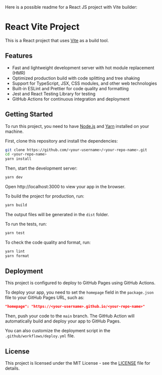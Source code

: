Here is a possible readme for a React JS project with Vite builder:

# React Vite Project

This is a React project that uses [Vite](https://vitejs.dev/) as a build tool.

## Features

- Fast and lightweight development server with hot module replacement (HMR)
- Optimized production build with code splitting and tree shaking
- Support for TypeScript, JSX, CSS modules, and other web technologies
- Built-in ESLint and Prettier for code quality and formatting
- Jest and React Testing Library for testing
- GitHub Actions for continuous integration and deployment

## Getting Started

To run this project, you need to have [Node.js](https://nodejs.org/) and [Yarn](https://yarnpkg.com/) installed on your machine.

First, clone this repository and install the dependencies:

```bash
git clone https://github.com/<your-username>/<your-repo-name>.git
cd <your-repo-name>
yarn install
```

Then, start the development server:

```bash
yarn dev
```

Open http://localhost:3000 to view your app in the browser.

To build the project for production, run:

```bash
yarn build
```

The output files will be generated in the `dist` folder.

To run the tests, run:

```bash
yarn test
```

To check the code quality and format, run:

```bash
yarn lint
yarn format
```

## Deployment

This project is configured to deploy to GitHub Pages using GitHub Actions.

To deploy your app, you need to set the `homepage` field in the `package.json` file to your GitHub Pages URL, such as:

```json
"homepage": "https://<your-username>.github.io/<your-repo-name>"
```

Then, push your code to the `main` branch. The GitHub Action will automatically build and deploy your app to GitHub Pages.

You can also customize the deployment script in the `.github/workflows/deploy.yml` file.

## License

This project is licensed under the MIT License - see the [LICENSE](LICENSE) file for details.